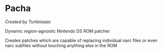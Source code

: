 # Pacha
*Created by Turtleisaac*

Dynamic region-agnostic Nintendo DS ROM patcher

Creates patches which are capable of replacing individual narc files or even narc subfiles without touching anything else in the ROM

